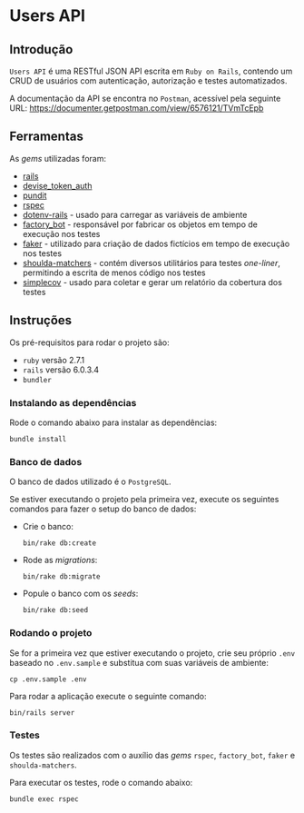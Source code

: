 # Users API

## Introdução

`Users API` é uma RESTful JSON API escrita em `Ruby on Rails`, contendo um CRUD de usuários com autenticação, autorização e testes automatizados.

A documentação da API se encontra no `Postman`, acessível pela seguinte URL: <https://documenter.getpostman.com/view/6576121/TVmTcEpb>

## Ferramentas

As *gems* utilizadas foram:

- [rails](https://github.com/rails/rails)
- [devise_token_auth](https://github.com/lynndylanhurley/devise_token_auth)
- [pundit](https://github.com/varvet/pundit)
- [rspec](https://github.com/rspec/rspec-rails)
- [dotenv-rails](https://github.com/bkeepers/dotenv) - usado para carregar as variáveis de ambiente
- [factory_bot](https://github.com/thoughtbot/factory_bot_rails) - responsável por fabricar os objetos em tempo de execução nos testes
- [faker](https://github.com/faker-ruby/faker) - utilizado para criação de dados fictícios em tempo de execução nos testes
- [shoulda-matchers](https://github.com/thoughtbot/shoulda-matchers) - contém diversos utilitários para testes *one-liner*, permitindo a escrita de menos código nos testes
- [simplecov](https://github.com/simplecov-ruby/simplecov) - usado para coletar e gerar um relatório da cobertura dos testes

## Instruções

Os pré-requisitos para rodar o projeto são:
- `ruby` versão 2.7.1
- `rails` versão 6.0.3.4
- `bundler`

### Instalando as dependências

Rode o comando abaixo para instalar as dependências:

```
bundle install
```

### Banco de dados

O banco de dados utilizado é o `PostgreSQL`.

Se estiver executando o projeto pela primeira vez, execute os seguintes comandos para fazer o setup do banco de dados:

- Crie o banco:
    
    ```
    bin/rake db:create
    ```

- Rode as *migrations*:

    ```
    bin/rake db:migrate
    ```

- Popule o banco com os *seeds*:

    ```
    bin/rake db:seed
    ```

### Rodando o projeto

Se for a primeira vez que estiver executando o projeto, crie seu próprio `.env` baseado no `.env.sample` e substitua com suas variáveis de ambiente:

```
cp .env.sample .env
```

Para rodar a aplicação execute o seguinte comando:

```
bin/rails server
```

### Testes
Os testes são realizados com o auxílio das *gems* `rspec`, `factory_bot`, `faker` e `shoulda-matchers`.

Para executar os testes, rode o comando abaixo:
```
bundle exec rspec
```

